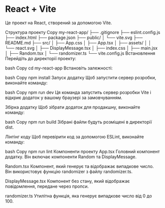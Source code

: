# React + Vite

Це проект на React, створений за допомогою Vite.

Структура проекту
Copy
my-react-app/
├── .gitignore
├── eslint.config.js
├── index.html
├── package.json
├── public/
│ └── vite.svg
├── README.md
├── src/
│ ├── App.css
│ ├── App.tsx
│ ├── assets/
│ │ └── react.svg
│ ├── DisplayMessage.tsx
│ ├── index.css
│ ├── main.jsx
│ ├── Random.tsx
│ └── randomizer.ts
└── vite.config.js
Встановлення
Перейдіть до директорії проекту:

bash
Copy
cd my-react-app
Встановіть залежності:

bash
Copy
npm install
Запуск додатку
Щоб запустити сервер розробки, виконайте команду:

bash
Copy
npm run dev
Ця команда запустить сервер розробки Vite і відкриє додаток у вашому браузері за замовчуванням.

Збірка додатку
Щоб зібрати додаток для продакшну, виконайте команду:

bash
Copy
npm run build
Зібрані файли будуть розміщені в директорії dist.

Лінтінг коду
Щоб перевірити код за допомогою ESLint, виконайте команду:

bash
Copy
npm run lint
Компоненти проекту
App.tsx
Головний компонент додатку. Він включає компоненти Random та DisplayMessage.

Random.tsx
Компонент, який генерує та відображає випадкове число. Він використовує функцію randomizer з файлу randomizer.ts.

DisplayMessage.tsx
Компонент без стану, який відображає повідомлення, передане через пропси.

randomizer.ts
Утилітна функція, яка генерує випадкове число від 0 до 100.
